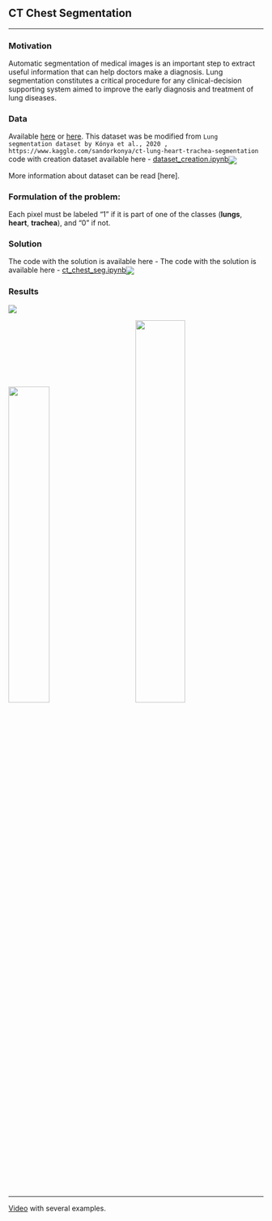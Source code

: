 ## CT Chest Segmentation
---
### Motivation 
Automatic segmentation of medical images is an important step to extract useful information that can help doctors make a diagnosis. Lung segmentation constitutes a critical procedure for any clinical-decision supporting system aimed to improve the early diagnosis and treatment of lung diseases. 

### Data
Available [here]() or [here](https://drive.google.com/drive/folders/1krhZD2R4QORhL_SiXNwqi1KRJ2s9zP-2?usp=sharing).
This dataset was be modified from `Lung segmentation dataset by Kónya et al., 2020 , https://www.kaggle.com/sandorkonya/ct-lung-heart-trachea-segmentation`
code with creation dataset available here - [dataset_creation.ipynb](https://github.com/mandrakedrink/ChestCTSegmentation/blob/master/dataset_creation.ipynb)[<img src="https://colab.research.google.com/assets/colab-badge.svg" align="center">](https://colab.research.google.com/drive/166TOgOsRvcblQK2j_HTB8CmVy5VGabas?usp=sharing)

More information about dataset can be read [here].

### Formulation of the problem:
Each pixel must be labeled “1” if it is part of one of the classes (**lungs**, **heart**, **trachea**), and “0” if not.

### Solution

The code with the solution is available here - The code with the solution is available here - [ct_chest_seg.ipynb](https://github.com/mandrakedrink/ChestCTSegmentation/blob/master/ct_chest_segmentation.ipynb)[<img src="https://colab.research.google.com/assets/colab-badge.svg" align="center">](https://colab.research.google.com/drive/12MNwOSHp7JkVB3jkabqVXSTJoR4jZArm?usp=sharing)

### Results 

![](https://github.com/mandrakedrink/ChestCTSegmentation/blob/master/stats/result/svg/result3.svg)

<p>
 <img src="https://github.com/mandrakedrink/ChestCTSegmentation/blob/master/stats/result/svg/result1.svg" width="40%" height="40%">
 &emsp;&emsp;&emsp;
 <img src="https://github.com/mandrakedrink/ChestCTSegmentation/blob/master/stats/result/result-demov.gif" width="44%" height="44%">
</p>

----
[Video]() with several examples.
